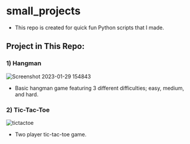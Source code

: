 # small_projects

- This repo is created for quick fun Python scripts that I made.

## Project in This Repo:

### 1) Hangman

![Screenshot 2023-01-29 154843](https://user-images.githubusercontent.com/72564135/215327226-892a2838-bb72-451f-9c83-780ce735d0f4.png)

- Basic hangman game featuring 3 different difficulties; easy, medium, and hard.

### 2) Tic-Tac-Toe
![tictactoe](https://user-images.githubusercontent.com/72564135/215327629-bfbf2d89-3819-4bf9-8cb1-4fb8e1861a88.png)

- Two player tic-tac-toe game.
